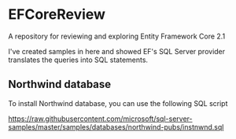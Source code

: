 # EFCoreReview
A repository for reviewing and exploring Entity Framework Core 2.1

I've created samples in here and showed EF's SQL Server provider translates the queries into SQL statements.

## Northwind database

To install Northwind database, you can use the following SQL script

https://raw.githubusercontent.com/microsoft/sql-server-samples/master/samples/databases/northwind-pubs/instnwnd.sql
